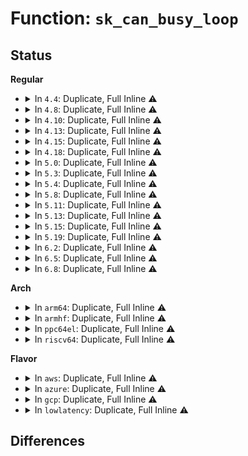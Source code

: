 # Function: <code>sk_can_busy_loop</code>

## Status
<b>Regular</b>
<ul>
<li>
<details>
<summary>In <code>4.4</code>: Duplicate, Full Inline ⚠️</summary>

**Collision:** Static Duplication

**Inline:** Full

**Transformation:** False

**Instances:**

```
In net/socket.c (ffffffff816fdf66)
Location: include/net/busy_poll.h:61
Inline: True
Inline callers:
  - net/socket.c:sock_poll
```
```
In net/core/datagram.c (ffffffff8170ca3c)
Location: include/net/busy_poll.h:61
Inline: True
Inline callers:
  - net/core/datagram.c:__skb_recv_datagram
```
```
In net/ipv4/tcp.c (ffffffff81766e70)
Location: include/net/busy_poll.h:61
Inline: True
Inline callers:
  - net/ipv4/tcp.c:tcp_recvmsg
```
</details>
</li>
<li>
<details>
<summary>In <code>4.8</code>: Duplicate, Full Inline ⚠️</summary>

**Collision:** Static Duplication

**Inline:** Full

**Transformation:** False

**Instances:**

```
In net/socket.c (ffffffff81763504)
Location: include/net/busy_poll.h:61
Inline: True
Inline callers:
  - net/socket.c:sock_poll
```
```
In net/core/datagram.c (ffffffff817742bb)
Location: include/net/busy_poll.h:61
Inline: True
Inline callers:
  - net/core/datagram.c:__skb_try_recv_datagram
```
```
In net/ipv4/tcp.c (ffffffff817d3370)
Location: include/net/busy_poll.h:61
Inline: True
Inline callers:
  - net/ipv4/tcp.c:tcp_recvmsg
```
</details>
</li>
<li>
<details>
<summary>In <code>4.10</code>: Duplicate, Full Inline ⚠️</summary>

**Collision:** Static Duplication

**Inline:** Full

**Transformation:** False

**Instances:**

```
In net/socket.c (ffffffff81790566)
Location: include/net/busy_poll.h:61
Inline: True
Inline callers:
  - net/socket.c:sock_poll
```
```
In net/core/datagram.c (ffffffff817a15e2)
Location: include/net/busy_poll.h:61
Inline: True
Inline callers:
  - net/core/datagram.c:__skb_try_recv_datagram
```
```
In net/ipv4/tcp.c (ffffffff818030e0)
Location: include/net/busy_poll.h:61
Inline: True
Inline callers:
  - net/ipv4/tcp.c:tcp_recvmsg
```
</details>
</li>
<li>
<details>
<summary>In <code>4.13</code>: Duplicate, Full Inline ⚠️</summary>

**Collision:** Static Duplication

**Inline:** Full

**Transformation:** False

**Instances:**

```
In net/socket.c (ffffffff817adb34)
Location: include/net/busy_poll.h:49
Inline: True
Inline callers:
  - net/socket.c:sock_poll
```
```
In net/core/datagram.c (ffffffff817c0731)
Location: include/net/busy_poll.h:49
Inline: True
Inline callers:
  - net/core/datagram.c:__skb_try_recv_datagram
```
```
In net/ipv4/tcp.c (ffffffff81823c02)
Location: include/net/busy_poll.h:49
Inline: True
Inline callers:
  - net/ipv4/tcp.c:tcp_recvmsg
```
```
In net/ipv4/udp.c (ffffffff81845c33)
Location: include/net/busy_poll.h:49
Inline: True
Inline callers:
  - net/ipv4/udp.c:__skb_recv_udp
```
</details>
</li>
<li>
<details>
<summary>In <code>4.15</code>: Duplicate, Full Inline ⚠️</summary>

**Collision:** Static Duplication

**Inline:** Full

**Transformation:** False

**Instances:**

```
In net/socket.c (ffffffff81825ae4)
Location: include/net/busy_poll.h:49
Inline: True
Inline callers:
  - net/socket.c:sock_poll
```
```
In net/core/datagram.c (ffffffff8183a17a)
Location: include/net/busy_poll.h:49
Inline: True
Inline callers:
  - net/core/datagram.c:__skb_try_recv_datagram
```
```
In net/ipv4/tcp.c (ffffffff818a564a)
Location: include/net/busy_poll.h:49
Inline: True
Inline callers:
  - net/ipv4/tcp.c:tcp_recvmsg
```
```
In net/ipv4/udp.c (ffffffff818c56a9)
Location: include/net/busy_poll.h:49
Inline: True
Inline callers:
  - net/ipv4/udp.c:__skb_recv_udp
```
</details>
</li>
<li>
<details>
<summary>In <code>4.18</code>: Duplicate, Full Inline ⚠️</summary>

**Collision:** Static Duplication

**Inline:** Full

**Transformation:** False

**Instances:**

```
In net/socket.c (ffffffff818706ec)
Location: include/net/busy_poll.h:49
Inline: True
Inline callers:
  - net/socket.c:sock_poll
  - net/socket.c:sock_poll
```
```
In net/core/datagram.c (ffffffff81884901)
Location: include/net/busy_poll.h:49
Inline: True
Inline callers:
  - net/core/datagram.c:__skb_try_recv_datagram
```
```
In net/ipv4/tcp.c (ffffffff818f6de2)
Location: include/net/busy_poll.h:49
Inline: True
Inline callers:
  - net/ipv4/tcp.c:tcp_recvmsg
```
```
In net/ipv4/udp.c (ffffffff8191d104)
Location: include/net/busy_poll.h:49
Inline: True
Inline callers:
  - net/ipv4/udp.c:__skb_recv_udp
```
</details>
</li>
<li>
<details>
<summary>In <code>5.0</code>: Duplicate, Full Inline ⚠️</summary>

**Collision:** Static Duplication

**Inline:** Full

**Transformation:** False

**Instances:**

```
In net/socket.c (ffffffff818901eb)
Location: include/net/busy_poll.h:49
Inline: True
Inline callers:
  - net/socket.c:sock_poll
```
```
In net/core/datagram.c (ffffffff818a4b61)
Location: include/net/busy_poll.h:49
Inline: True
Inline callers:
  - net/core/datagram.c:__skb_try_recv_datagram
```
```
In net/ipv4/tcp.c (ffffffff81925452)
Location: include/net/busy_poll.h:49
Inline: True
Inline callers:
  - net/ipv4/tcp.c:tcp_recvmsg
```
```
In net/ipv4/udp.c (ffffffff8194b6b4)
Location: include/net/busy_poll.h:49
Inline: True
Inline callers:
  - net/ipv4/udp.c:__skb_recv_udp
```
</details>
</li>
<li>
<details>
<summary>In <code>5.3</code>: Duplicate, Full Inline ⚠️</summary>

**Collision:** Static Duplication

**Inline:** Full

**Transformation:** False

**Instances:**

```
In net/socket.c (ffffffff818da066)
Location: include/net/busy_poll.h:37
Inline: True
Inline callers:
  - net/socket.c:sock_poll
```
```
In net/core/datagram.c (ffffffff818f0300)
Location: include/net/busy_poll.h:37
Inline: True
Inline callers:
  - net/core/datagram.c:__skb_try_recv_datagram
```
```
In net/ipv4/tcp.c (ffffffff81989125)
Location: include/net/busy_poll.h:37
Inline: True
Inline callers:
  - net/ipv4/tcp.c:tcp_recvmsg
```
```
In net/ipv4/udp.c (ffffffff819afdd3)
Location: include/net/busy_poll.h:37
Inline: True
Inline callers:
  - net/ipv4/udp.c:__skb_recv_udp
```
</details>
</li>
<li>
<details>
<summary>In <code>5.4</code>: Duplicate, Full Inline ⚠️</summary>

**Collision:** Static Duplication

**Inline:** Full

**Transformation:** False

**Instances:**

```
In net/socket.c (ffffffff8190c046)
Location: include/net/busy_poll.h:37
Inline: True
Inline callers:
  - net/socket.c:sock_poll
```
```
In net/core/datagram.c (ffffffff819222e0)
Location: include/net/busy_poll.h:37
Inline: True
Inline callers:
  - net/core/datagram.c:__skb_try_recv_datagram
```
```
In net/ipv4/tcp.c (ffffffff819c0585)
Location: include/net/busy_poll.h:37
Inline: True
Inline callers:
  - net/ipv4/tcp.c:tcp_recvmsg
```
```
In net/ipv4/udp.c (ffffffff819e6a69)
Location: include/net/busy_poll.h:37
Inline: True
Inline callers:
  - net/ipv4/udp.c:__skb_recv_udp
```
</details>
</li>
<li>
<details>
<summary>In <code>5.8</code>: Duplicate, Full Inline ⚠️</summary>

**Collision:** Static Duplication

**Inline:** Full

**Transformation:** False

**Instances:**

```
In net/socket.c (ffffffff819defd8)
Location: include/net/busy_poll.h:37
Inline: True
Inline callers:
  - net/socket.c:sock_poll
```
```
In net/core/datagram.c (ffffffff819f5cf9)
Location: include/net/busy_poll.h:37
Inline: True
Inline callers:
  - net/core/datagram.c:__skb_try_recv_datagram
```
```
In net/ipv4/tcp.c (ffffffff81aab0d5)
Location: include/net/busy_poll.h:37
Inline: True
Inline callers:
  - net/ipv4/tcp.c:tcp_recvmsg
```
```
In net/ipv4/udp.c (ffffffff81ad41fb)
Location: include/net/busy_poll.h:37
Inline: True
Inline callers:
  - net/ipv4/udp.c:__skb_recv_udp
```
</details>
</li>
<li>
<details>
<summary>In <code>5.11</code>: Duplicate, Full Inline ⚠️</summary>

**Collision:** Static Duplication

**Inline:** Full

**Transformation:** False

**Instances:**

```
In net/socket.c (ffffffff819de86c)
Location: include/net/busy_poll.h:39
Inline: True
Inline callers:
  - net/socket.c:sock_poll
```
```
In net/core/datagram.c (ffffffff819f57bf)
Location: include/net/busy_poll.h:39
Inline: True
Inline callers:
  - net/core/datagram.c:__skb_try_recv_datagram
```
```
In net/ipv4/tcp.c (ffffffff81ab6a24)
Location: include/net/busy_poll.h:39
Inline: True
Inline callers:
  - net/ipv4/tcp.c:tcp_recvmsg
```
```
In net/ipv4/udp.c (ffffffff81ae073b)
Location: include/net/busy_poll.h:39
Inline: True
Inline callers:
  - net/ipv4/udp.c:__skb_recv_udp
```
```
In net/xdp/xsk.c (ffffffff81bb6753)
Location: include/net/busy_poll.h:39
Inline: True
Inline callers:
  - net/xdp/xsk.c:xsk_recvmsg
  - net/xdp/xsk.c:xsk_sendmsg
```
</details>
</li>
<li>
<details>
<summary>In <code>5.13</code>: Duplicate, Full Inline ⚠️</summary>

**Collision:** Static Duplication

**Inline:** Full

**Transformation:** False

**Instances:**

```
In net/socket.c (ffffffff819c480c)
Location: include/net/busy_poll.h:39
Inline: True
Inline callers:
  - net/socket.c:sock_poll
```
```
In net/core/datagram.c (ffffffff819db95f)
Location: include/net/busy_poll.h:39
Inline: True
Inline callers:
  - net/core/datagram.c:__skb_try_recv_datagram
```
```
In net/ipv4/tcp.c (ffffffff81aa1bea)
Location: include/net/busy_poll.h:39
Inline: True
Inline callers:
  - net/ipv4/tcp.c:tcp_recvmsg
```
```
In net/ipv4/udp.c (ffffffff81acc727)
Location: include/net/busy_poll.h:39
Inline: True
Inline callers:
  - net/ipv4/udp.c:__skb_recv_udp
```
```
In net/xdp/xsk.c (ffffffff81ba5713)
Location: include/net/busy_poll.h:39
Inline: True
Inline callers:
  - net/xdp/xsk.c:xsk_recvmsg
  - net/xdp/xsk.c:xsk_sendmsg
```
</details>
</li>
<li>
<details>
<summary>In <code>5.15</code>: Duplicate, Full Inline ⚠️</summary>

**Collision:** Static Duplication

**Inline:** Full

**Transformation:** False

**Instances:**

```
In net/socket.c (ffffffff81a73c6c)
Location: include/net/busy_poll.h:39
Inline: True
Inline callers:
  - net/socket.c:sock_poll
```
```
In net/core/datagram.c (ffffffff81a8bbaf)
Location: include/net/busy_poll.h:39
Inline: True
Inline callers:
  - net/core/datagram.c:__skb_try_recv_datagram
```
```
In net/ipv4/tcp.c (ffffffff81b5e6fa)
Location: include/net/busy_poll.h:39
Inline: True
Inline callers:
  - net/ipv4/tcp.c:tcp_recvmsg
```
```
In net/ipv4/udp.c (ffffffff81b8afb7)
Location: include/net/busy_poll.h:39
Inline: True
Inline callers:
  - net/ipv4/udp.c:__skb_recv_udp
```
```
In net/xdp/xsk.c (ffffffff81c73298)
Location: include/net/busy_poll.h:39
Inline: True
Inline callers:
  - net/xdp/xsk.c:xsk_recvmsg
  - net/xdp/xsk.c:xsk_sendmsg
```
</details>
</li>
<li>
<details>
<summary>In <code>5.19</code>: Duplicate, Full Inline ⚠️</summary>

**Collision:** Static Duplication

**Inline:** Full

**Transformation:** False

**Instances:**

```
In net/socket.c (ffffffff81be6ede)
Location: include/net/busy_poll.h:39
Inline: True
Inline callers:
  - net/socket.c:sock_poll
```
```
In net/core/datagram.c (ffffffff81c013f2)
Location: include/net/busy_poll.h:39
Inline: True
Inline callers:
  - net/core/datagram.c:__skb_try_recv_datagram
```
```
In net/ipv4/tcp.c (ffffffff81ced0d4)
Location: include/net/busy_poll.h:39
Inline: True
Inline callers:
  - net/ipv4/tcp.c:tcp_recvmsg
```
```
In net/ipv4/udp.c (ffffffff81d1addb)
Location: include/net/busy_poll.h:39
Inline: True
Inline callers:
  - net/ipv4/udp.c:__skb_recv_udp
```
```
In net/xdp/xsk.c (ffffffff81e16fc8)
Location: include/net/busy_poll.h:39
Inline: True
Inline callers:
  - net/xdp/xsk.c:xsk_recvmsg
  - net/xdp/xsk.c:xsk_sendmsg
```
</details>
</li>
<li>
<details>
<summary>In <code>6.2</code>: Duplicate, Full Inline ⚠️</summary>

**Collision:** Static Duplication

**Inline:** Full

**Transformation:** False

**Instances:**

```
In net/socket.c (ffffffff81d92ebe)
Location: include/net/busy_poll.h:39
Inline: True
Inline callers:
  - net/socket.c:sock_poll
```
```
In net/core/datagram.c (ffffffff81db0742)
Location: include/net/busy_poll.h:39
Inline: True
Inline callers:
  - net/core/datagram.c:__skb_try_recv_datagram
```
```
In net/ipv4/tcp.c (ffffffff81eb1004)
Location: include/net/busy_poll.h:39
Inline: True
Inline callers:
  - net/ipv4/tcp.c:tcp_recvmsg
```
```
In net/ipv4/udp.c (ffffffff81ee237b)
Location: include/net/busy_poll.h:39
Inline: True
Inline callers:
  - net/ipv4/udp.c:__skb_recv_udp
```
```
In net/xdp/xsk.c (ffffffff81feebba)
Location: include/net/busy_poll.h:39
Inline: True
```
</details>
</li>
<li>
<details>
<summary>In <code>6.5</code>: Duplicate, Full Inline ⚠️</summary>

**Collision:** Static Duplication

**Inline:** Full

**Transformation:** False

**Instances:**

```
In net/socket.c (ffffffff81e012c0)
Location: include/net/busy_poll.h:39
Inline: True
Inline callers:
  - net/socket.c:sock_poll
```
```
In net/core/datagram.c (ffffffff81e20c02)
Location: include/net/busy_poll.h:39
Inline: True
Inline callers:
  - net/core/datagram.c:__skb_try_recv_datagram
```
```
In net/ipv4/tcp.c (ffffffff81f0f694)
Location: include/net/busy_poll.h:39
Inline: True
Inline callers:
  - net/ipv4/tcp.c:tcp_recvmsg
```
```
In net/ipv4/udp.c (ffffffff81f41e7b)
Location: include/net/busy_poll.h:39
Inline: True
Inline callers:
  - net/ipv4/udp.c:__skb_recv_udp
```
```
In net/xdp/xsk.c (ffffffff8206b59e)
Location: include/net/busy_poll.h:39
Inline: True
```
</details>
</li>
<li>
<details>
<summary>In <code>6.8</code>: Duplicate, Full Inline ⚠️</summary>

**Collision:** Static Duplication

**Inline:** Full

**Transformation:** False

**Instances:**

```
In net/socket.c (ffffffff81ebdc70)
Location: include/net/busy_poll.h:40
Inline: True
Inline callers:
  - net/socket.c:sock_poll
```
```
In net/core/datagram.c (ffffffff81edead2)
Location: include/net/busy_poll.h:40
Inline: True
Inline callers:
  - net/core/datagram.c:__skb_try_recv_datagram
```
```
In net/ipv4/tcp.c (ffffffff81fd3884)
Location: include/net/busy_poll.h:40
Inline: True
Inline callers:
  - net/ipv4/tcp.c:tcp_recvmsg
```
```
In net/ipv4/udp.c (ffffffff82007d0b)
Location: include/net/busy_poll.h:40
Inline: True
Inline callers:
  - net/ipv4/udp.c:__skb_recv_udp
```
```
In net/xdp/xsk.c (ffffffff8213dfea)
Location: include/net/busy_poll.h:40
Inline: True
```
</details>
</li>
</ul>
<b>Arch</b>
<ul>
<li>
<details>
<summary>In <code>arm64</code>: Duplicate, Full Inline ⚠️</summary>

**Collision:** Static Duplication

**Inline:** Full

**Transformation:** False

**Instances:**

```
In net/socket.c (ffff800010ba1104)
Location: include/net/busy_poll.h:37
Inline: True
Inline callers:
  - net/socket.c:sock_poll
```
```
In net/core/datagram.c (ffff800010bbcd80)
Location: include/net/busy_poll.h:37
Inline: True
Inline callers:
  - net/core/datagram.c:__skb_try_recv_datagram
```
```
In net/ipv4/tcp.c (ffff800010c70a7c)
Location: include/net/busy_poll.h:37
Inline: True
Inline callers:
  - net/ipv4/tcp.c:tcp_recvmsg
```
```
In net/ipv4/udp.c (ffff800010c99e84)
Location: include/net/busy_poll.h:37
Inline: True
Inline callers:
  - net/ipv4/udp.c:__skb_recv_udp
```
</details>
</li>
<li>
<details>
<summary>In <code>armhf</code>: Duplicate, Full Inline ⚠️</summary>

**Collision:** Static Duplication

**Inline:** Full

**Transformation:** False

**Instances:**

```
In net/socket.c (c0cc3470)
Location: include/net/busy_poll.h:37
Inline: True
Inline callers:
  - net/socket.c:sock_poll
```
```
In net/core/datagram.c (c0cd8f7c)
Location: include/net/busy_poll.h:37
Inline: True
Inline callers:
  - net/core/datagram.c:__skb_try_recv_datagram
```
```
In net/ipv4/tcp.c (c0d7faa0)
Location: include/net/busy_poll.h:37
Inline: True
Inline callers:
  - net/ipv4/tcp.c:tcp_recvmsg
```
```
In net/ipv4/udp.c (c0daa490)
Location: include/net/busy_poll.h:37
Inline: True
Inline callers:
  - net/ipv4/udp.c:__skb_recv_udp
```
</details>
</li>
<li>
<details>
<summary>In <code>ppc64el</code>: Duplicate, Full Inline ⚠️</summary>

**Collision:** Static Duplication

**Inline:** Full

**Transformation:** False

**Instances:**

```
In net/socket.c (c000000000c75518)
Location: include/net/busy_poll.h:37
Inline: True
Inline callers:
  - net/socket.c:sock_poll
```
```
In net/core/datagram.c (c000000000c95eb0)
Location: include/net/busy_poll.h:37
Inline: True
Inline callers:
  - net/core/datagram.c:__skb_try_recv_datagram
```
```
In net/ipv4/tcp.c (c000000000d77ac8)
Location: include/net/busy_poll.h:37
Inline: True
Inline callers:
  - net/ipv4/tcp.c:tcp_recvmsg
```
```
In net/ipv4/udp.c (c000000000dab504)
Location: include/net/busy_poll.h:37
Inline: True
Inline callers:
  - net/ipv4/udp.c:__skb_recv_udp
```
</details>
</li>
<li>
<details>
<summary>In <code>riscv64</code>: Duplicate, Full Inline ⚠️</summary>

**Collision:** Static Duplication

**Inline:** Full

**Transformation:** False

**Instances:**

```
In net/socket.c (ffffffe000739198)
Location: include/net/busy_poll.h:37
Inline: True
Inline callers:
  - net/socket.c:sock_poll
```
```
In net/core/datagram.c (ffffffe00074b504)
Location: include/net/busy_poll.h:37
Inline: True
Inline callers:
  - net/core/datagram.c:__skb_try_recv_datagram
```
```
In net/ipv4/tcp.c (ffffffe0007d62e4)
Location: include/net/busy_poll.h:37
Inline: True
Inline callers:
  - net/ipv4/tcp.c:tcp_recvmsg
```
```
In net/ipv4/udp.c (ffffffe0007f8f40)
Location: include/net/busy_poll.h:37
Inline: True
Inline callers:
  - net/ipv4/udp.c:__skb_recv_udp
```
</details>
</li>
</ul>
<b>Flavor</b>
<ul>
<li>
<details>
<summary>In <code>aws</code>: Duplicate, Full Inline ⚠️</summary>

**Collision:** Static Duplication

**Inline:** Full

**Transformation:** False

**Instances:**

```
In net/socket.c (ffffffff818ac046)
Location: include/net/busy_poll.h:37
Inline: True
Inline callers:
  - net/socket.c:sock_poll
```
```
In net/core/datagram.c (ffffffff818c22e0)
Location: include/net/busy_poll.h:37
Inline: True
Inline callers:
  - net/core/datagram.c:__skb_try_recv_datagram
```
```
In net/ipv4/tcp.c (ffffffff819603f5)
Location: include/net/busy_poll.h:37
Inline: True
Inline callers:
  - net/ipv4/tcp.c:tcp_recvmsg
```
```
In net/ipv4/udp.c (ffffffff819868d9)
Location: include/net/busy_poll.h:37
Inline: True
Inline callers:
  - net/ipv4/udp.c:__skb_recv_udp
```
</details>
</li>
<li>
<details>
<summary>In <code>azure</code>: Duplicate, Full Inline ⚠️</summary>

**Collision:** Static Duplication

**Inline:** Full

**Transformation:** False

**Instances:**

```
In net/socket.c (ffffffff81865f96)
Location: include/net/busy_poll.h:37
Inline: True
Inline callers:
  - net/socket.c:sock_poll
```
```
In net/core/datagram.c (ffffffff8187c220)
Location: include/net/busy_poll.h:37
Inline: True
Inline callers:
  - net/core/datagram.c:__skb_try_recv_datagram
```
```
In net/ipv4/tcp.c (ffffffff81919ee5)
Location: include/net/busy_poll.h:37
Inline: True
Inline callers:
  - net/ipv4/tcp.c:tcp_recvmsg
```
```
In net/ipv4/udp.c (ffffffff81940399)
Location: include/net/busy_poll.h:37
Inline: True
Inline callers:
  - net/ipv4/udp.c:__skb_recv_udp
```
</details>
</li>
<li>
<details>
<summary>In <code>gcp</code>: Duplicate, Full Inline ⚠️</summary>

**Collision:** Static Duplication

**Inline:** Full

**Transformation:** False

**Instances:**

```
In net/socket.c (ffffffff818fd046)
Location: include/net/busy_poll.h:37
Inline: True
Inline callers:
  - net/socket.c:sock_poll
```
```
In net/core/datagram.c (ffffffff819132e0)
Location: include/net/busy_poll.h:37
Inline: True
Inline callers:
  - net/core/datagram.c:__skb_try_recv_datagram
```
```
In net/ipv4/tcp.c (ffffffff819cabc5)
Location: include/net/busy_poll.h:37
Inline: True
Inline callers:
  - net/ipv4/tcp.c:tcp_recvmsg
```
```
In net/ipv4/udp.c (ffffffff819f10a9)
Location: include/net/busy_poll.h:37
Inline: True
Inline callers:
  - net/ipv4/udp.c:__skb_recv_udp
```
</details>
</li>
<li>
<details>
<summary>In <code>lowlatency</code>: Duplicate, Full Inline ⚠️</summary>

**Collision:** Static Duplication

**Inline:** Full

**Transformation:** False

**Instances:**

```
In net/socket.c (ffffffff8191e0b6)
Location: include/net/busy_poll.h:37
Inline: True
Inline callers:
  - net/socket.c:sock_poll
```
```
In net/core/datagram.c (ffffffff81934460)
Location: include/net/busy_poll.h:37
Inline: True
Inline callers:
  - net/core/datagram.c:__skb_try_recv_datagram
```
```
In net/ipv4/tcp.c (ffffffff819d4755)
Location: include/net/busy_poll.h:37
Inline: True
Inline callers:
  - net/ipv4/tcp.c:tcp_recvmsg
```
```
In net/ipv4/udp.c (ffffffff819f948b)
Location: include/net/busy_poll.h:37
Inline: True
Inline callers:
  - net/ipv4/udp.c:__skb_recv_udp
```
</details>
</li>
</ul>

## Differences
